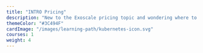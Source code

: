 ```yaml
---
title: "INTRO Pricing"
description: "New to the Exoscale pricing topic and wondering where to begin? This Level 100 INTRO Pricing - Learning Path focuses on pricing only. It will help you learn the basics and the more sophisticated Exoscale pricing topics and enable you to calculate product pricing for a given scenario and the whole scenario."
themeColor: "#3C494F"
cardImage: "/images/learning-path/kubernetes-icon.svg"
courses: 1
weight: 4
---
```

